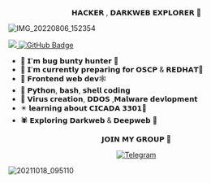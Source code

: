 <p align="center">
𝗛𝗔𝗖𝗞𝗘𝗥 , 𝗗𝗔𝗥𝗞𝗪𝗘𝗕 𝗘𝗫𝗣𝗟𝗢𝗥𝗘𝗥 👾
 
![IMG_20220806_152354](https://user-images.githubusercontent.com/110689355/183243970-1a9039b7-34c3-4dc3-92b0-852f1c440349.png)

<a href="https://github.com/Meghna-DAS/github-profile-views-counter">
    
<img src="https://komarev.com/ghpvc/?username=SubhamRaoniar28">
</a>
<a href="https://github.com/Bhaviktutorials?tab=followers"><img src="https://img.shields.io/github/followers/Bhaviktutorials?label=Followers&style=social" alt="GitHub Badge"></a>

- 🔭 𝗜'𝗺 𝗯𝘂𝗴 𝗯𝘂𝗻𝘁𝘆 𝗵𝘂𝗻𝘁𝗲𝗿 🐞
- 🌱 𝗜'𝗺 𝗰𝘂𝗿𝗿𝗲𝗻𝘁𝗹𝘆 𝗽𝗿𝗲𝗽𝗮𝗿𝗶𝗻𝗴 𝗳𝗼𝗿 𝗢𝗦𝗖𝗣 & 𝗥𝗘𝗗𝗛𝗔𝗧👣
- 👯 𝗙𝗿𝗼𝗻𝘁𝗲𝗻𝗱 𝘄𝗲𝗯 𝗱𝗲𝘃🕸
- 🐍 𝗣𝘆𝘁𝗵𝗼𝗻, 𝗯𝗮𝘀𝗵, 𝘀𝗵𝗲𝗹𝗹 𝗰𝗼𝗱𝗶𝗻𝗴 
- 🤧 𝗩𝗶𝗿𝘂𝘀 𝗰𝗿𝗲𝗮𝘁𝗶𝗼𝗻, 𝗗𝗗𝗢𝗦 ,𝗠𝗮𝗹𝘄𝗮𝗿𝗲 𝗱𝗲𝘃𝗹𝗼𝗽𝗺𝗲𝗻𝘁 
- ✴️ 𝗹𝗲𝗮𝗿𝗻𝗶𝗻𝗴 𝗮𝗯𝗼𝘂𝘁 𝗖𝗜𝗖𝗔𝗗𝗔 𝟯𝟯𝟬𝟭📍
- 🕷 𝗘𝘅𝗽𝗹𝗼𝗿𝗶𝗻𝗴 𝗗𝗮𝗿𝗸𝘄𝗲𝗯 & 𝗗𝗲𝗲𝗽𝘄𝗲𝗯 🦇

<p align="center">
𝗝𝗢𝗜𝗡 𝗠𝗬 𝗚𝗥𝗢𝗨𝗣 👻

<p align="center">
<a href="https://t.me/oscp_osce_master"><img title="Telegram" src="https://img.shields.io/badge/Telegram-black?style=for-the-badge&logo=Telegram"></a>







![20211018_095110](https://user-images.githubusercontent.com/92670074/137668952-1b03610c-f8a6-4eaa-9ac7-da8f4b059652.gif)



